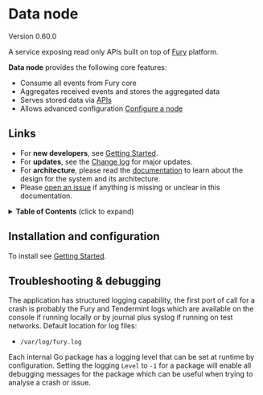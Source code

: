 # Data node

Version 0.60.0

A service exposing read only APIs built on top of [Fury](https://github.com/elysiumstation/fury) platform.

**Data node** provides the following core features:

- Consume all events from Fury core
- Aggregates received events and stores the aggregated data
- Serves stored data via [APIs](#apis)
- Allows advanced configuration [Configure a node](#configuration)

## Links

- For **new developers**, see [Getting Started](../GETTING_STARTED.md).
- For **updates**, see the [Change log](../CHANGELOG.md) for major updates.
- For **architecture**, please read the [documentation](docs/index.md) to learn about the design for the system and its architecture.
- Please [open an issue](https://github.com/elysiumstation/data-node/issues/new) if anything is missing or unclear in this documentation.

<details>
  <summary><strong>Table of Contents</strong> (click to expand)</summary>

<!-- toc -->

- [Data node](#data-node)
  - [Links](#links)
  - [Installation and configuration](#installation-and-configuration)
  - [Troubleshooting & debugging](#troubleshooting--debugging)

<!-- tocstop -->

</details>

## Installation and configuration

To install see [Getting Started](https://docs.fury.xyz/mainnet/node-operators/setup-datanode).

## Troubleshooting & debugging

The application has structured logging capability, the first port of call for a crash is probably the Fury and Tendermint logs which are available on the console if running locally or by journal plus syslog if running on test networks. Default location for log files:

* `/var/log/fury.log`

Each internal Go package has a logging level that can be set at runtime by configuration. Setting the logging `Level` to `-1` for a package will enable all debugging messages for the package which can be useful when trying to analyse a crash or issue.
